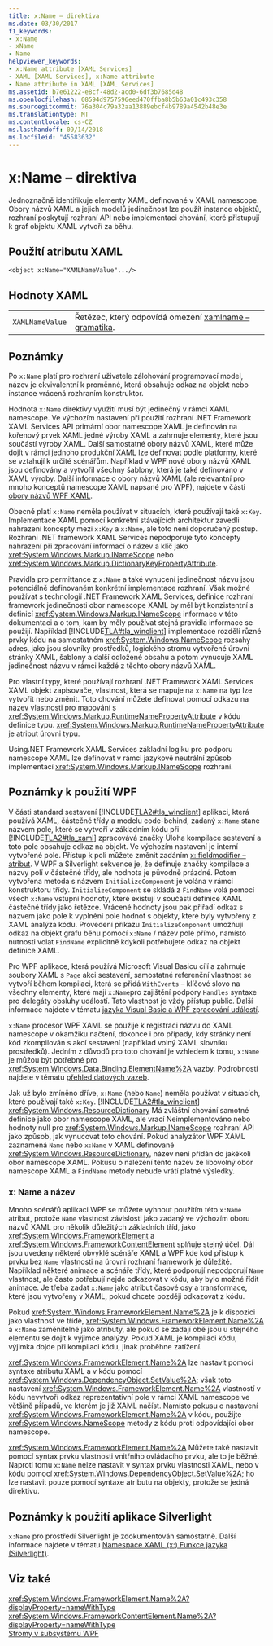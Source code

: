 ```yaml
---
title: x:Name – direktiva
ms.date: 03/30/2017
f1_keywords:
- x:Name
- xName
- Name
helpviewer_keywords:
- x:Name attribute [XAML Services]
- XAML [XAML Services], x:Name attribute
- Name attribute in XAML [XAML Services]
ms.assetid: b7e61222-e8cf-48d2-acd0-6df3b7685d48
ms.openlocfilehash: 08594d9757596eed470ffba8b5b63a01c493c358
ms.sourcegitcommit: 76a304c79a32aa13889ebcf4b9789a4542b48e3e
ms.translationtype: MT
ms.contentlocale: cs-CZ
ms.lasthandoff: 09/14/2018
ms.locfileid: "45583632"
---
```

# <a name="xname-directive"></a>x:Name – direktiva
Jednoznačně identifikuje elementy XAML definované v XAML namescope. Obory názvů XAML a jejich modelů jedinečnost lze použít instance objektů, rozhraní poskytují rozhraní API nebo implementaci chování, které přistupují k graf objektu XAML vytvoří za běhu.  
  
## <a name="xaml-attribute-usage"></a>Použití atributu XAML  
  
```xaml  
<object x:Name="XAMLNameValue".../>  
```  
  
## <a name="xaml-values"></a>Hodnoty XAML  
  
|||  
|-|-|  
|`XAMLNameValue`|Řetězec, který odpovídá omezení [xamlname – gramatika](../../../docs/framework/xaml-services/xamlname-grammar.md).|  
  
## <a name="remarks"></a>Poznámky  
 Po `x:Name` platí pro rozhraní uživatele zálohování programovací model, název je ekvivalentní k proměnné, která obsahuje odkaz na objekt nebo instance vrácená rozhraním konstruktor.  
  
 Hodnota `x:Name` direktivy využití musí být jedinečný v rámci XAML namescope. Ve výchozím nastavení při použití rozhraní .NET Framework XAML Services API primární obor namescope XAML je definován na kořenový prvek XAML jedné výroby XAML a zahrnuje elementy, které jsou součástí výroby XAML. Další samostatné obory názvů XAML, které může dojít v rámci jednoho produkční XAML lze definovat podle platformy, které se vztahují k určité scénářům. Například v WPF nové obory názvů XAML jsou definovány a vytvořil všechny šablony, která je také definováno v XAML výroby. Další informace o obory názvů XAML (ale relevantní pro mnoho konceptů namescope XAML napsané pro WPF), najdete v části [obory názvů WPF XAML](../../../docs/framework/wpf/advanced/wpf-xaml-namescopes.md).  
  
 Obecně platí `x:Name` neměla používat v situacích, které používají také `x:Key`. Implementace XAML pomocí konkrétní stávajících architektur zavedli nahrazení koncepty mezi `x:Key` a `x:Name`, ale toto není doporučený postup. Rozhraní .NET framework XAML Services nepodporuje tyto koncepty nahrazení při zpracování informací o název a klíč jako <xref:System.Windows.Markup.INameScope> nebo <xref:System.Windows.Markup.DictionaryKeyPropertyAttribute>.  
  
 Pravidla pro permittance z `x:Name` a také vynucení jedinečnost názvu jsou potenciálně definovaném konkrétní implementace rozhraní. Však možné používat s technologií .NET Framework XAML Services, definice rozhraní framework jedinečnosti obor namescope XAML by měl být konzistentní s definicí <xref:System.Windows.Markup.INameScope> informace v této dokumentaci a o tom, kam by měly používat stejná pravidla informace se použijí. Například [!INCLUDE[TLA#tla_winclient](../../../includes/tlasharptla-winclient-md.md)] implementace rozdělí různé prvky kódu na samostatném <xref:System.Windows.NameScope> rozsahy adres, jako jsou slovníky prostředků, logického stromu vytvořené úrovni stránky XAML, šablony a další odložené obsahu a potom vynucuje XAML jedinečnost názvu v rámci každé z těchto obory názvů XAML.  
  
 Pro vlastní typy, které používají rozhraní .NET Framework XAML Services XAML objekt zapisovače, vlastnost, která se mapuje na `x:Name` na typ lze vytvořit nebo změnit. Toto chování můžete definovat pomocí odkazu na název vlastnosti pro mapování s <xref:System.Windows.Markup.RuntimeNamePropertyAttribute> v kódu definice typu.  <xref:System.Windows.Markup.RuntimeNamePropertyAttribute> je atribut úrovni typu.  
  
 Using.NET Framework XAML Services základní logiku pro podporu namescope XAML lze definovat v rámci jazykově neutrální způsob implementací <xref:System.Windows.Markup.INameScope> rozhraní.  
  
## <a name="wpf-usage-notes"></a>Poznámky k použití WPF  
 V části standard sestavení [!INCLUDE[TLA2#tla_winclient](../../../includes/tla2sharptla-winclient-md.md)] aplikaci, která používá XAML, částečné třídy a modelu code-behind, zadaný `x:Name` stane názvem pole, které se vytvoří v základním kódu při [!INCLUDE[TLA2#tla_xaml](../../../includes/tla2sharptla-xaml-md.md)] zpracovává značky Úloha kompilace sestavení a toto pole obsahuje odkaz na objekt. Ve výchozím nastavení je interní vytvořené pole. Přístup k poli můžete změnit zadáním [x: fieldmodifier – atribut](../../../docs/framework/xaml-services/x-fieldmodifier-directive.md). V WPF a Silverlight sekvence je, že definuje značky kompilace a názvy polí v částečné třídy, ale hodnota je původně prázdné. Potom vytvořena metoda s názvem `InitializeComponent` je volána v rámci konstruktoru třídy. `InitializeComponent` se skládá z `FindName` volá pomocí všech `x:Name` vstupní hodnoty, které existují v součástí definice XAML částečné třídy jako řetězce. Vrácené hodnoty jsou pak přiřadí odkaz s názvem jako pole k vyplnění pole hodnot s objekty, které byly vytvořeny z XAML analýza kódu. Provedení příkazu `InitializeComponent` umožňují odkaz na objekt grafu běhu pomocí `x:Name` / název pole přímo, namísto nutnosti volat `FindName` explicitně kdykoli potřebujete odkaz na objekt definice XAML.  
  
 Pro WPF aplikace, která používá Microsoft Visual Basicu cílí a zahrnuje soubory XAML s `Page` akci sestavení, samostatné referenční vlastnost se vytvoří během kompilaci, která se přidá `WithEvents` – klíčové slovo na všechny elementy, které mají `x:Name`pro zajištění podpory `Handles` syntaxe pro delegáty obsluhy událostí. Tato vlastnost je vždy přístup public. Další informace najdete v tématu [jazyka Visual Basic a WPF zpracování událostí](../../../docs/framework/wpf/advanced/visual-basic-and-wpf-event-handling.md).  
  
 `x:Name` procesor WPF XAML se použije k registraci názvu do XAML namescope v okamžiku načtení, dokonce i pro případy, kdy stránky není kód zkompilován s akcí sestavení (například volný XAML slovníku prostředků). Jedním z důvodů pro toto chování je vzhledem k tomu, `x:Name` je můžou být potřebné pro <xref:System.Windows.Data.Binding.ElementName%2A> vazby. Podrobnosti najdete v tématu [přehled datových vazeb](../../../docs/framework/wpf/data/data-binding-overview.md).  
  
 Jak už bylo zmíněno dříve, `x:Name` (nebo `Name`) neměla používat v situacích, které používají také `x:Key`. [!INCLUDE[TLA2#tla_winclient](../../../includes/tla2sharptla-winclient-md.md)] <xref:System.Windows.ResourceDictionary> Má zvláštní chování samotné definice jako obor namescope XAML, ale vrací Neimplementováno nebo hodnoty null pro <xref:System.Windows.Markup.INameScope> rozhraní API jako způsob, jak vynucovat toto chování. Pokud analyzátor WPF XAML zaznamená `Name` nebo `x:Name` v XAML definované <xref:System.Windows.ResourceDictionary>, název není přidán do jakékoli obor namescope XAML. Pokusu o nalezení tento název ze libovolný obor namescope XAML a `FindName` metody nebude vrátí platné výsledky.  
  
### <a name="xname-and-name"></a>x: Name a název  
 Mnoho scénářů aplikaci WPF se můžete vyhnout použitím této `x:Name` atribut, protože `Name` vlastnost závislosti jako zadaný ve výchozím oboru názvů XAML pro několik důležitých základních tříd, jako <xref:System.Windows.FrameworkElement> a <xref:System.Windows.FrameworkContentElement> splňuje stejný účel. Dál jsou uvedeny některé obvyklé scénáře XAML a WPF kde kód přístup k prvku bez `Name` vlastnosti na úrovni rozhraní framework je důležité. Například některé animace a scénáře třídy, které podporují nepodporují `Name` vlastnost, ale často potřebují nejde odkazovat v kódu, aby bylo možné řídit animace. Je třeba zadat `x:Name` jako atribut časové osy a transformace, které jsou vytvořeny v XAML, pokud chcete později odkazovat z kódu.  
  
 Pokud <xref:System.Windows.FrameworkElement.Name%2A> je k dispozici jako vlastnost ve třídě, <xref:System.Windows.FrameworkElement.Name%2A> a `x:Name` zaměnitelné jako atributy, ale pokud se zadají obě jsou u stejného elementu se dojít k výjimce analýzy. Pokud XAML je kompilaci kódu, výjimka dojde při kompilaci kódu, jinak proběhne zatížení.  
  
 <xref:System.Windows.FrameworkElement.Name%2A> lze nastavit pomocí syntaxe atributu XAML a v kódu pomocí <xref:System.Windows.DependencyObject.SetValue%2A>; však toto nastavení <xref:System.Windows.FrameworkElement.Name%2A> vlastností v kódu nevytvoří odkaz reprezentativní pole v rámci XAML namescope ve většině případů, ve kterém je již XAML načíst. Namísto pokusu o nastavení <xref:System.Windows.FrameworkElement.Name%2A> v kódu, použijte <xref:System.Windows.NameScope> metody z kódu proti odpovídající obor namescope.  
  
 <xref:System.Windows.FrameworkElement.Name%2A> Můžete také nastavit pomocí syntax prvku vlastnosti vnitřního ovládacího prvku, ale to je běžné. Naproti tomu `x:Name` nelze nastavit v syntax prvku vlastnosti XAML, nebo v kódu pomocí <xref:System.Windows.DependencyObject.SetValue%2A>; ho lze nastavit pouze pomocí syntaxe atributu na objekty, protože se jedná direktivu.  
  
## <a name="silverlight-usage-notes"></a>Poznámky k použití aplikace Silverlight  
 `x:Name` pro prostředí Silverlight je zdokumentován samostatně. Další informace najdete v tématu [Namespace XAML (x:) Funkce jazyka (Silverlight)](https://go.microsoft.com/fwlink/?LinkId=199081).  
  
## <a name="see-also"></a>Viz také  
 <xref:System.Windows.FrameworkElement.Name%2A?displayProperty=nameWithType>  
 <xref:System.Windows.FrameworkContentElement.Name%2A?displayProperty=nameWithType>  
 [Stromy v subsystému WPF](../../../docs/framework/wpf/advanced/trees-in-wpf.md)
